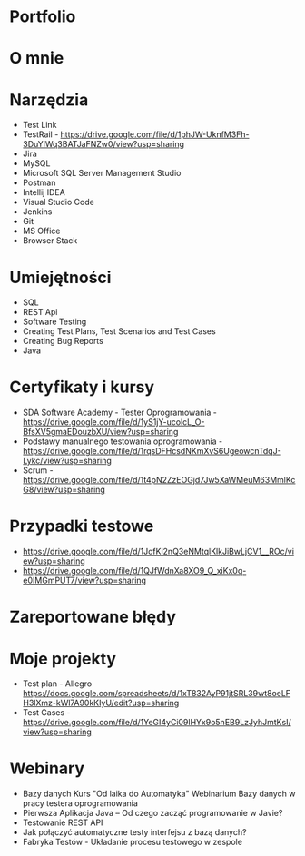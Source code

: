 # Portfolio
# O mnie
# Narzędzia
* Test Link
* TestRail - https://drive.google.com/file/d/1phJW-UknfM3Fh-3DuYlWq3BATJaFNZw0/view?usp=sharing
* Jira
* MySQL
* Microsoft SQL Server Management Studio
* Postman
* Intellij IDEA
* Visual Studio Code
* Jenkins
* Git
* MS Office
* Browser Stack
# Umiejętności
* SQL
* REST Api
* Software Testing
* Creating Test Plans, Test Scenarios and Test Cases
* Creating Bug Reports
* Java
# Certyfikaty i kursy
* SDA Software Academy - Tester Oprogramowania - https://drive.google.com/file/d/1yS1jY-ucolcL_O-BfsXV5gmaEDouzbXU/view?usp=sharing
* Podstawy manualnego testowania oprogramowania - https://drive.google.com/file/d/1rqsDFHcsdNKmXvS6UgeowcnTdqJ-Lykc/view?usp=sharing
* Scrum - https://drive.google.com/file/d/1t4pN2ZzEOGjd7Jw5XaWMeuM63MmlKcG8/view?usp=sharing
# Przypadki testowe
* https://drive.google.com/file/d/1JofKl2nQ3eNMtqlKlkJiBwLjCV1__ROc/view?usp=sharing
* https://drive.google.com/file/d/1QJfWdnXa8XO9_Q_xiKx0q-e0IMGmPUT7/view?usp=sharing
# Zareportowane błędy
# Moje projekty
* Test plan - Allegro https://docs.google.com/spreadsheets/d/1xT832AyP91jtSRL39wt8oeLFH3lXmz-kWl7A90kKIyU/edit?usp=sharing
* Test Cases - https://drive.google.com/file/d/1YeGI4yCi09lHYx9o5nEB9LzJyhJmtKsI/view?usp=sharing
# Webinary
* Bazy danych Kurs "Od laika do Automatyka" Webinarium Bazy danych w pracy testera oprogramowania
* Pierwsza Aplikacja Java – Od czego zacząć programowanie w Javie?
* Testowanie REST API
* Jak połączyć automatyczne testy interfejsu z bazą danych?
* Fabryka Testów - Układanie procesu testowego w zespole
